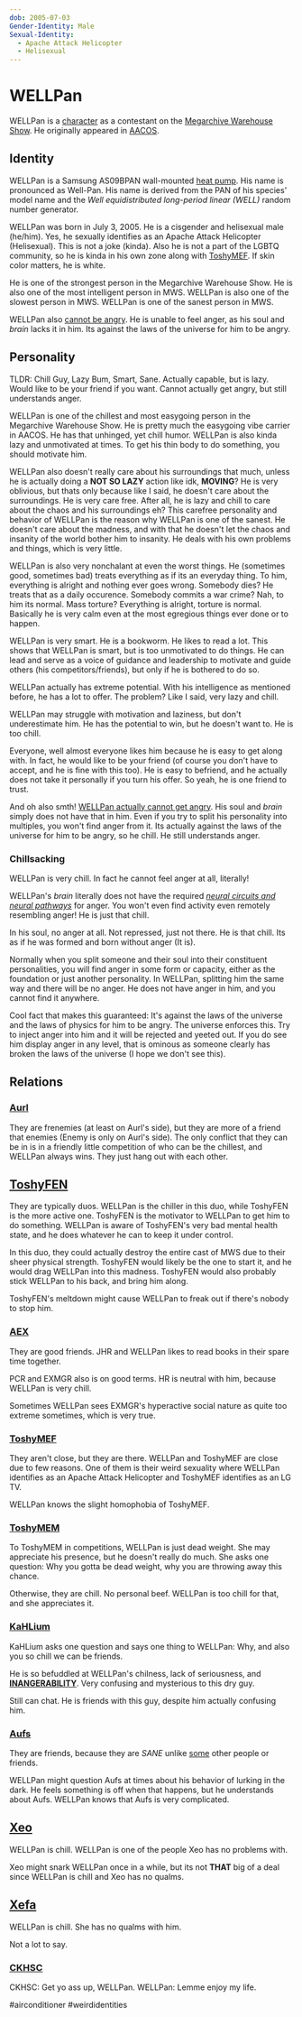 ```yaml
---
dob: 2005-07-03
Gender-Identity: Male
Sexual-Identity:
  - Apache Attack Helicopter
  - Helisexual
---
```

# WELLPan

WELLPan is a [character](Characters.md) as a contestant on the [Megarchive Warehouse Show](../../../Megarchive%20Warehouse%20Show/Megarchive%20Warehouse%20Show.md). He originally appeared in [AACOS](../../../Megarchive%20Warehouse%20Show/AACOS.md).

## Identity

WELLPan is a Samsung AS09BPAN wall-mounted [heat pump](../../Species/Air%20Conditioners.md). His name is pronounced as Well-Pan. His name is derived from the PAN of his species' model name and the *Well equidistributed long-period linear (WELL)* random number generator.

WELLPan was born in July 3, 2005. He is a cisgender and helisexual male (he/him). Yes, he sexually identifies as an Apache Attack Helicopter (Helisexual). This is not a joke (kinda). Also he is not a part of the LGBTQ community, so he is kinda in his own zone along with [ToshyMEF](ToshyMEF.md). 
If skin color matters, he is white.

He is one of the strongest person in the Megarchive Warehouse Show. He is also one of the most intelligent person in MWS. WELLPan is also one of the slowest person in MWS. WELLPan is one of the sanest person in MWS.

WELLPan also [cannot be angry](#Chillsacking). He is unable to feel anger, as his soul and *brain* lacks it in him. Its against the laws of the universe for him to be angry. 

## Personality
TLDR: Chill Guy, Lazy Bum, Smart, Sane. Actually capable, but is lazy. Would like to be your friend if you want. Cannot actually get angry, but still understands anger.

WELLPan is one of the chillest and most easygoing person in the Megarchive Warehouse Show. He is pretty much the easygoing vibe carrier in AACOS. He has that unhinged, yet chill humor. WELLPan is also kinda lazy and unmotivated at times. To get his thin body to do something, you should motivate him.

WELLPan also doesn't really care about his surroundings that much, unless he is actually doing a **NOT SO LAZY** action like idk, **MOVING**? He is very oblivious, but thats only because like I said, he doesn't care about the surroundings. He is very care free. After all, he is lazy and chill to care about the chaos and his surroundings eh? This carefree personality and behavior of WELLPan is the reason why WELLPan is one of the sanest. He doesn't care about the madness, and with that he doesn't let the chaos and insanity of the world bother him to insanity. He deals with his own problems and things, which is very little.

WELLPan is also very nonchalant at even the worst things. He (sometimes good, sometimes bad) treats everything as if its an everyday thing. To him, everything is alright and nothing ever goes wrong. Somebody dies? He treats that as a daily occurence. Somebody commits a war crime? Nah, to him its normal. Mass torture? Everything is alright, torture is normal. Basically he is very calm even at the most egregious things ever done or to happen.

WELLPan is very smart. He is a bookworm. He likes to read a lot. This shows that WELLPan is smart, but is too unmotivated to do things. He can lead and serve as a voice of guidance and leadership to motivate and guide others (his competitors/friends), but only if he is bothered to do so.

WELLPan actually has extreme potential. With his intelligence as mentioned before, he has a lot to offer. The problem? Like I said, very lazy and chill.

WELLPan may struggle with motivation and laziness, but don't underestimate him. He has the potential to win, but he doesn't want to. He is too chill. 

Everyone, well almost everyone likes him because he is easy to get along with. In fact, he would like to be your friend (of course you don't have to accept, and he is fine with this too). He is easy to befriend, and he actually does not take it personally if you turn his offer. So yeah, he is one friend to trust.

And oh also smth! [WELLPan actually cannot get angry](#Chillsacking). His soul and *brain* simply does not have that in him. Even if you try to split his personality into multiples, you won't find anger from it. Its actually against the laws of the universe for him to be angry, so he chill. He still understands anger.

### Chillsacking

WELLPan is very chill. In fact he cannot feel anger at all, literally!

WELLPan's *brain* literally does not have the required [*neural circuits and neural pathways*](void:more-like-electrica-traces) for anger. You won't even find activity even remotely resembling anger! He is just that chill.

In his soul, no anger at all. Not repressed, just not there. He is that chill. Its as if he was formed and born without anger (It is).

Normally when you split someone and their soul into their constituent personalities, you will find anger in some form or capacity, either as the foundation or just another personality. In WELLPan, splitting him the same way and there will be no anger. He does not have anger in him, and you cannot find it anywhere.

Cool fact that makes this guaranteed: It's against the laws of the universe and the laws of physics for him to be angry. The universe enforces this. Try to inject anger into him and it will be rejected and yeeted out. If you do see him display anger in any level, that is ominous as someone clearly has broken the laws of the universe (I hope we don't see this).

## Relations

### [Aurl](Aurl.md)
They are frenemies (at least on Aurl's side), but they are more of a friend that enemies (Enemy is only on Aurl's side). The only conflict that they can be in is in a friendly little competition of who can be the chillest, and WELLPan always wins. They just hang out with each other.

## [ToshyFEN](ToshyFEN.md)
They are typically duos. WELLPan is the chiller in this duo, while ToshyFEN is the more active one. ToshyFEN is the motivator to WELLPan to get him to do something. WELLPan is aware of ToshyFEN's very bad mental health state, and he does whatever he can to keep it under control.

In this duo, they could actually destroy the entire cast of MWS due to their sheer physical strength. ToshyFEN would likely be the one to start it, and he would drag WELLPan into this madness. ToshyFEN would also probably stick WELLPan to his back, and bring him along.

ToshyFEN's meltdown might cause WELLPan to freak out if there's nobody to stop him.

### [AEX](AEX/AEX.md)
They are good friends. JHR and WELLPan likes to read books in their spare time together.

PCR and EXMGR also is on good terms. HR is neutral with him, because WELLPan is very chill.

Sometimes WELLPan sees EXMGR's hyperactive social nature as quite too extreme sometimes, which is very true.

### [ToshyMEF](ToshyMEF.md)
They aren't close, but they are there. WELLPan and ToshyMEF are close due to few reasons. One of them is their weird sexuality where WELLPan identifies as an Apache Attack Helicopter and ToshyMEF identifies as an LG TV.

WELLPan knows the slight homophobia of ToshyMEF.

### [ToshyMEM](ToshyMEM.md)
To ToshyMEM in competitions, WELLPan is just dead weight. She may appreciate his presence, but he doesn't really do much. She asks one question: Why you gotta be dead weight, why you are throwing away this chance.

Otherwise, they are chill. No personal beef. WELLPan is too chill for that, and she appreciates it.

### [KaHLium](KaHLium.md)
KaHLium asks one question and says one thing to WELLPan: Why, and also you so chill we can be friends.

He is so befuddled at WELLPan's chilness, lack of seriousness, and [**INANGERABILITY**](void:made-up-word-for-cannot-be-angered). Very confusing and mysterious to this dry guy.

Still can chat. He is friends with this guy, despite him actually confusing him.

### [Aufs](Aufs.md)
They are friends, because they are *SANE* unlike [some](ToshyFEN.md) other people or friends.

WELLPan might question Aufs at times about his behavior of lurking in the dark. He feels something is off when that happens, but he understands about Aufs. WELLPan knows that Aufs is very complicated.

## [Xeo](Xeo.md)

WELLPan is chill. WELLPan is one of the people Xeo has no problems with.

Xeo might snark WELLPan once in a while, but its not **THAT** big of a deal since WELLPan is chill and Xeo has no qualms.

## [Xefa](Xefa.md)

WELLPan is chill. She has no qualms with him.

Not a lot to say.

### [CKHSC](CKHSC.md)

CKHSC: Get yo ass up, WELLPan.
WELLPan: Lemme enjoy my life.

#airconditioner #weirdidentities
